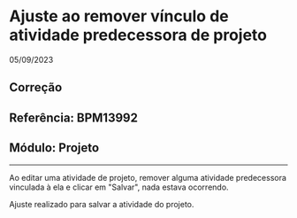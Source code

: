 # Ajuste ao remover vínculo de atividade predecessora de projeto
05/09/2023
## Correção
## Referência: BPM13992
## Módulo: Projeto
***

Ao editar uma atividade de projeto, remover alguma atividade predecessora vinculada à ela e clicar em "Salvar", nada estava ocorrendo.

Ajuste realizado para salvar a atividade do projeto.